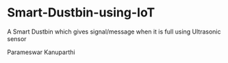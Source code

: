 # Smart-Dustbin-using-IoT

A Smart Dustbin which gives signal/message when it is full using Ultrasonic sensor



Parameswar Kanuparthi
